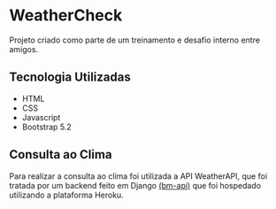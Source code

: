 # WeatherCheck

Projeto criado como parte de um treinamento e desafio interno
entre amigos.

## Tecnologia Utilizadas

- HTML
- CSS
- Javascript
- Bootstrap 5.2

## Consulta ao Clima

Para realizar a consulta ao clima foi utilizada a API
WeatherAPI, que foi tratada por um backend feito em
Django [(bm-api)](https://github.com/yurinogueira/bar-management-api/)
que foi hospedado utilizando a plataforma Heroku.
